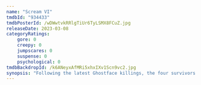 ```yaml
---
name: "Scream VI"
tmdbId: "934433"
tmdbPosterId: /wDWwtvkRRlgTiUr6TyLSMX8FCuZ.jpg
releaseDate: 2023-03-08
categoryRatings:
    gore: 0
    creepy: 0
    jumpscares: 0
    suspense: 0
    psychological: 0
tmdbBackdropId: /k6ANeyxAfMRi5xhxIXv1Scn9vc2.jpg
synopsis: "Following the latest Ghostface killings, the four survivors leave Woodsboro behind and start a fresh chapter."
---
```


